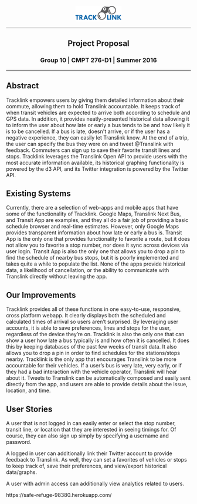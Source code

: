 <div align="center">
    <img src="public/logo.png" width="25%"/>
    <hr/>
    <h2> Project Proposal</h2>
    <h3> Group 10 | CMPT 276-D1 | Summer 2016 </h3>
    <hr/>
</div>


<h2> Abstract </h2>
<p>
    Tracklink empowers users by giving them detailed information about their commute, allowing them to hold Translink accountable. It keeps track of when transit vehicles are expected to arrive both according to schedule and GPS data. In addition, it provides neatly-presented historical data allowing it to inform the user about how late or early a bus tends to be and how likely it is to be cancelled. If a bus is late, doesn't arrive, or if the user has a negative experience, they can easily let Translink know. At the end of a trip, the user can specify the bus they were on and tweet @Translink with feedback. Commuters can sign up to save their favorite transit lines and stops. Tracklink leverages the Translink Open API to provide users with the most accurate information available, its historical graphing functionality is powered by the d3 API, and its Twitter integration is powered by the Twitter API.
</p>
<h2> Existing Systems </h2>
<p>
    Currently, there are a selection of web-apps and mobile apps that have some of the functionality of Tracklink. Google Maps, Translink Next Bus, and Transit App are examples, and they all do a fair job of providing a basic schedule browser and real-time estimates. However, only Google Maps provides transparent information about how late or early a bus is. Transit App is the only one that provides functionality to favorite a route, but it does not allow you to favorite a stop number, nor does it sync across devices via user login. Transit App is also the only one that allows you to drop a pin to find the schedule of nearby bus stops, but it is poorly implemented and takes quite a while to populate the list. None of the apps provide historical data, a likelihood of cancellation, or the ability to communicate with Translink directly without leaving the app.
</p>
<h2> Our Improvements </h2>
<p>
    Tracklink provides all of these functions in one easy-to-use, responsive, cross platform webapp. It clearly displays both the scheduled and calculated times of arrival so users aren’t surprised. By leveraging user accounts, it is able to save preferences, lines and stops for the user, regardless of the device they’re on. Tracklink is also the only one that can show a user how late a bus typically is and how often it is cancelled.  It does this by keeping databases of the past few weeks of transit data. It also allows you to drop a pin in order to find schedules for the stations/stops nearby. Tracklink is the only app that encourages Translink to be more accountable for their vehicles. If a user’s bus is very late, very early, or if they had a bad interaction with the vehicle operator, Translink will hear about it. Tweets to Translink can be automatically composed and easily sent directly from the app, and users are able to provide details about the issue, location, and time.
</p>
<h2> User Stories </h2>
<p>
    A user that is not logged in can easily enter or select the stop number, transit line, or location that they are interested in seeing timings for. Of course, they can also sign up simply by specifying a username and password. 
</p>
<p>
    A logged in user can additionally link their Twitter account to provide feedback to Translink. As well, they can set a favorites of vehicles or stops to keep track of, save their preferences, and view/export historical data/graphs. 
</p>
<p>
    A user with admin access can additionally view analytics related to users.
</p>
https://safe-refuge-98380.herokuapp.com/
